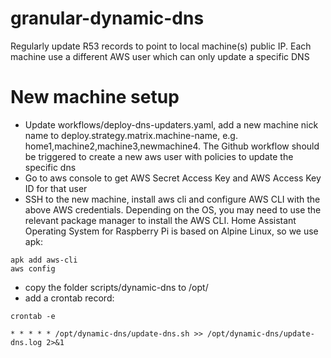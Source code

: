 # granular-dynamic-dns
Regularly update R53 records to point to local machine(s) public IP. Each machine use a different AWS user which can only update a specific DNS


# New machine setup
- Update workflows/deploy-dns-updaters.yaml, add a new machine nick name to deploy.strategy.matrix.machine-name, e.g. home1,machine2,machine3,newmachine4. The Github workflow should be triggered to create a new aws user with policies to update the specific dns
- Go to aws console to get AWS Secret Access Key and AWS Access Key ID for that user
- SSH to the new machine, install aws cli and configure AWS CLI with the above AWS credentials. Depending on the OS, you may need to use the relevant package manager to install the AWS CLI. Home Assistant Operating System for Raspberry Pi is based on Alpine Linux, so we use apk:

```
apk add aws-cli
aws config
```

- copy the folder scripts/dynamic-dns to /opt/
- add a crontab record:

```
crontab -e

* * * * * /opt/dynamic-dns/update-dns.sh >> /opt/dynamic-dns/update-dns.log 2>&1
```
